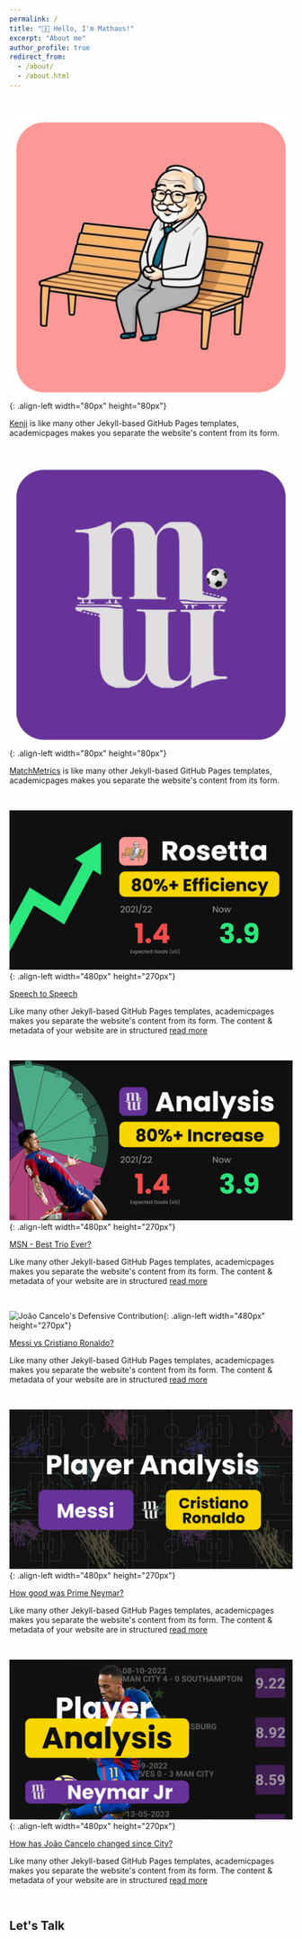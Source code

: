 ```yaml
---
permalink: /
title: "👋🏼 Hello, I'm Mathaus!"
excerpt: "About me"
author_profile: true
redirect_from: 
  - /about/
  - /about.html
---
```


<br>

![João Cancelo's Defensive Contribution](/images/rosetta.png){: .align-left width="80px" height="80px"}

<a href="https://mathaussilva.github.io/tags/#Kenji">Kenji</a> is like many other Jekyll-based GitHub Pages templates, academicpages makes you separate the website's content from its form.

<br>

![João Cancelo's Defensive Contribution](/images/matchmetrics.png){: .align-left width="80px" height="80px"}

<a href="https://mathaussilva.github.io/tags/#MatchMetrics">MatchMetrics</a> is like many other Jekyll-based GitHub Pages templates, academicpages makes you separate the website's content from its form.

<br>

![João Cancelo's Defensive Contribution](/images/thumbnail0.png){: .align-left width="480px" height="270px"}

[Speech to Speech](https://github.com/academicpages/academicpages.github.io)

Like many other Jekyll-based GitHub Pages templates, academicpages makes you separate the website's content from its form. The content & metadata of your website are in structured <a href="https://dataprofessor.github.io/Ken_Portfolio/post/project-1/">read more</a><br>

<br>

![João Cancelo's Defensive Contribution](/images/thumbnail1.png){: .align-left width="480px" height="270px"}

[MSN - Best Trio Ever?](https://github.com/academicpages/academicpages.github.io)

Like many other Jekyll-based GitHub Pages templates, academicpages makes you separate the website's content from its form. The content & metadata of your website are in structured <a href="https://dataprofessor.github.io/Ken_Portfolio/post/project-1/">read more</a><br>

<br>

![João Cancelo's Defensive Contribution](/images/thumbnail2.png){: .align-left width="480px" height="270px"}

[Messi vs Cristiano Ronaldo?](https://github.com/academicpages/academicpages.github.io)

Like many other Jekyll-based GitHub Pages templates, academicpages makes you separate the website's content from its form. The content & metadata of your website are in structured <a href="https://dataprofessor.github.io/Ken_Portfolio/post/project-1/">read more</a><br>

<br>

![João Cancelo's Defensive Contribution](/images/thumbnail3.png){: .align-left width="480px" height="270px"}

[How good was Prime Neymar?](https://github.com/academicpages/academicpages.github.io)

Like many other Jekyll-based GitHub Pages templates, academicpages makes you separate the website's content from its form. The content & metadata of your website are in structured <a href="https://dataprofessor.github.io/Ken_Portfolio/post/project-1/">read more</a><br>

<br>

![João Cancelo's Defensive Contribution](/images/thumbnail4.png){: .align-left width="480px" height="270px"}

[How has João Cancelo changed since City?](https://github.com/academicpages/academicpages.github.io)

Like many other Jekyll-based GitHub Pages templates, academicpages makes you separate the website's content from its form. The content & metadata of your website are in structured <a href="https://dataprofessor.github.io/Ken_Portfolio/post/project-1/">read more</a><br>

<br>

## Let's Talk